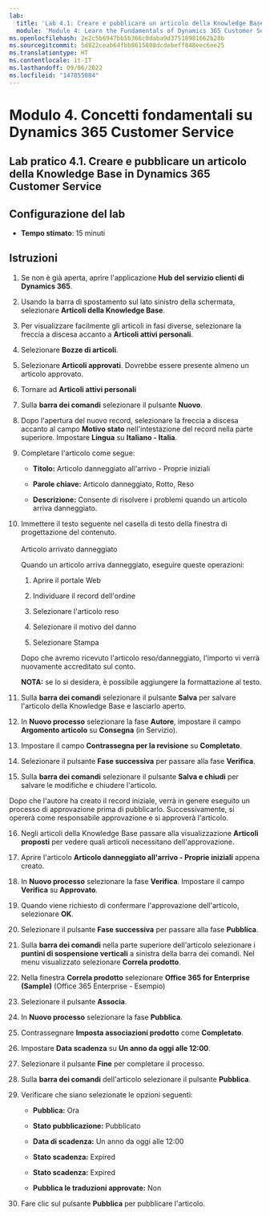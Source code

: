```yaml
---
lab:
  title: 'Lab 4.1: Creare e pubblicare un articolo della Knowledge Base in Dynamics 365 Customer Service'
  module: 'Module 4: Learn the Fundamentals of Dynamics 365 Customer Service'
ms.openlocfilehash: 2e2c5b6947bb5b366c0daba9d37518981662b28b
ms.sourcegitcommit: 5d822ceab64fbb8615808dcdebeff848eec6ee25
ms.translationtype: HT
ms.contentlocale: it-IT
ms.lasthandoff: 09/06/2022
ms.locfileid: "147855084"
---
```

<a name="module-4-learn-the-fundamentals-of-dynamics-365-customer-service"></a>Modulo 4. Concetti fondamentali su Dynamics 365 Customer Service
========================

## <a name="practice-lab-41---create-and-publish-a-knowledge-article-in-dynamics-365-customer-service"></a>Lab pratico 4.1. Creare e pubblicare un articolo della Knowledge Base in Dynamics 365 Customer Service

## <a name="lab-setup"></a>Configurazione del lab

  - **Tempo stimato**: 15 minuti

## <a name="instructions"></a>Istruzioni

1. Se non è già aperta, aprire l'applicazione **Hub del servizio clienti di Dynamics 365**. 

2. Usando la barra di spostamento sul lato sinistro della schermata, selezionare **Articoli della Knowledge Base**. 

3. Per visualizzare facilmente gli articoli in fasi diverse, selezionare la freccia a discesa accanto a **Articoli attivi personali**. 

4. Selezionare **Bozze di articoli**. 

5. Selezionare **Articoli approvati**. Dovrebbe essere presente almeno un articolo approvato.  

6. Tornare ad **Articoli attivi personali**

7. Sulla **barra dei comandi** selezionare il pulsante **Nuovo**. 

8. Dopo l'apertura del nuovo record, selezionare la freccia a discesa accanto al campo **Motivo stato** nell'intestazione del record nella parte superiore. Impostare **Lingua** su **Italiano - Italia**.

9. Completare l'articolo come segue:

    - **Titolo:** Articolo danneggiato all'arrivo - Proprie iniziali

    - **Parole chiave:** Articolo danneggiato, Rotto, Reso

    - **Descrizione:** Consente di risolvere i problemi quando un articolo arriva danneggiato. 

10. Immettere il testo seguente nel casella di testo della finestra di progettazione del contenuto.   
‎  
‎   Articolo arrivato danneggiato

    Quando un articolo arriva danneggiato, eseguire queste operazioni:

    1. Aprire il portale Web

    2. Individuare il record dell'ordine

    3. Selezionare l'articolo reso

    4. Selezionare il motivo del danno

    5. Selezionare Stampa

    Dopo che avremo ricevuto l'articolo reso/danneggiato, l'importo vi verrà nuovamente accreditato sul conto.

    **NOTA:** se lo si desidera, è possibile aggiungere la formattazione al testo. 

11. Sulla **barra dei comandi** selezionare il pulsante **Salva** per salvare l'articolo della Knowledge Base e lasciarlo aperto. 

12. In **Nuovo processo** selezionare la fase **Autore**, impostare il campo **Argomento articolo** su **Consegna** (in Servizio). 

13. Impostare il campo **Contrassegna per la revisione** su **Completato**.

14. Selezionare il pulsante **Fase successiva** per passare alla fase **Verifica**.

15. Sulla **barra dei comandi** selezionare il pulsante **Salva e chiudi** per salvare le modifiche e chiudere l'articolo.

Dopo che l'autore ha creato il record iniziale, verrà in genere eseguito un processo di approvazione prima di pubblicarlo. Successivamente, si opererà come responsabile approvazione e si approverà l'articolo. 

16. Negli articoli della Knowledge Base passare alla visualizzazione **Articoli proposti** per vedere quali articoli necessitano dell'approvazione. 

17. Aprire l'articolo **Articolo danneggiato all'arrivo - Proprie iniziali** appena creato.

18. In **Nuovo processo** selezionare la fase **Verifica**. Impostare il campo **Verifica** su **Approvato**.

19. Quando viene richiesto di confermare l'approvazione dell'articolo, selezionare **OK**. 

20. Selezionare il pulsante **Fase successiva** per passare alla fase **Pubblica**. 

21. Sulla **barra dei comandi** nella parte superiore dell'articolo selezionare i **puntini di sospensione verticali** a sinistra della barra dei comandi. Nel menu visualizzato selezionare **Correla prodotto**. 

22. Nella finestra **Correla prodotto** selezionare **Office 365 for Enterprise (Sample)** (Office 365 Enterprise - Esempio)

23. Selezionare il pulsante **Associa**. 

24. In **Nuovo processo** selezionare la fase **Pubblica**. 

25. Contrassegnare **Imposta associazioni prodotto** come **Completato**. 

26. Impostare **Data scadenza** su **Un anno da oggi alle 12:00**. 

27. Selezionare il pulsante **Fine** per completare il processo. 

28. Sulla **barra dei comandi** dell'articolo selezionare il pulsante **Pubblica**. 

29. Verificare che siano selezionate le opzioni seguenti:

    - **Pubblica:** Ora

    - **Stato pubblicazione:** Pubblicato

    - **Data di scadenza:** Un anno da oggi alle 12:00

    - **Stato scadenza:** Expired

    - **Stato scadenza:** Expired

    - **Pubblica le traduzioni approvate:** Non
    
30. Fare clic sul pulsante **Pubblica** per pubblicare l'articolo.


